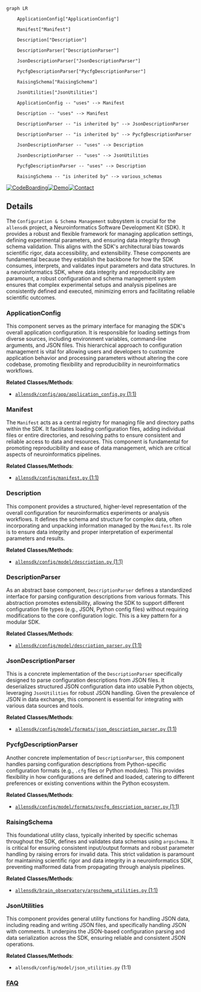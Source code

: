 ```mermaid

graph LR

    ApplicationConfig["ApplicationConfig"]

    Manifest["Manifest"]

    Description["Description"]

    DescriptionParser["DescriptionParser"]

    JsonDescriptionParser["JsonDescriptionParser"]

    PycfgDescriptionParser["PycfgDescriptionParser"]

    RaisingSchema["RaisingSchema"]

    JsonUtilities["JsonUtilities"]

    ApplicationConfig -- "uses" --> Manifest

    Description -- "uses" --> Manifest

    DescriptionParser -- "is inherited by" --> JsonDescriptionParser

    DescriptionParser -- "is inherited by" --> PycfgDescriptionParser

    JsonDescriptionParser -- "uses" --> Description

    JsonDescriptionParser -- "uses" --> JsonUtilities

    PycfgDescriptionParser -- "uses" --> Description

    RaisingSchema -- "is inherited by" --> various_schemas

```



[![CodeBoarding](https://img.shields.io/badge/Generated%20by-CodeBoarding-9cf?style=flat-square)](https://github.com/CodeBoarding/GeneratedOnBoardings)[![Demo](https://img.shields.io/badge/Try%20our-Demo-blue?style=flat-square)](https://www.codeboarding.org/demo)[![Contact](https://img.shields.io/badge/Contact%20us%20-%20contact@codeboarding.org-lightgrey?style=flat-square)](mailto:contact@codeboarding.org)



## Details



The `Configuration & Schema Management` subsystem is crucial for the `allensdk` project, a Neuroinformatics Software Development Kit (SDK). It provides a robust and flexible framework for managing application settings, defining experimental parameters, and ensuring data integrity through schema validation. This aligns with the SDK's architectural bias towards scientific rigor, data accessibility, and extensibility. These components are fundamental because they establish the backbone for how the SDK consumes, interprets, and validates input parameters and data structures. In a neuroinformatics SDK, where data integrity and reproducibility are paramount, a robust configuration and schema management system ensures that complex experimental setups and analysis pipelines are consistently defined and executed, minimizing errors and facilitating reliable scientific outcomes.



### ApplicationConfig

This component serves as the primary interface for managing the SDK's overall application configuration. It is responsible for loading settings from diverse sources, including environment variables, command-line arguments, and JSON files. This hierarchical approach to configuration management is vital for allowing users and developers to customize application behavior and processing parameters without altering the core codebase, promoting flexibility and reproducibility in neuroinformatics workflows.





**Related Classes/Methods**:



- <a href="https://github.com/AllenInstitute/AllenSDK/blob/master/allensdk/config/app/application_config.py#L1-L1" target="_blank" rel="noopener noreferrer">`allensdk/config/app/application_config.py` (1:1)</a>





### Manifest

The `Manifest` acts as a central registry for managing file and directory paths within the SDK. It facilitates loading configuration files, adding individual files or entire directories, and resolving paths to ensure consistent and reliable access to data and resources. This component is fundamental for promoting reproducibility and ease of data management, which are critical aspects of neuroinformatics pipelines.





**Related Classes/Methods**:



- <a href="https://github.com/AllenInstitute/AllenSDK/blob/master/allensdk/config/manifest.py#L1-L1" target="_blank" rel="noopener noreferrer">`allensdk/config/manifest.py` (1:1)</a>





### Description

This component provides a structured, higher-level representation of the overall configuration for neuroinformatics experiments or analysis workflows. It defines the schema and structure for complex data, often incorporating and unpacking information managed by the `Manifest`. Its role is to ensure data integrity and proper interpretation of experimental parameters and results.





**Related Classes/Methods**:



- <a href="https://github.com/AllenInstitute/AllenSDK/blob/master/allensdk/config/model/description.py#L1-L1" target="_blank" rel="noopener noreferrer">`allensdk/config/model/description.py` (1:1)</a>





### DescriptionParser

As an abstract base component, `DescriptionParser` defines a standardized interface for parsing configuration descriptions from various formats. This abstraction promotes extensibility, allowing the SDK to support different configuration file types (e.g., JSON, Python config files) without requiring modifications to the core configuration logic. This is a key pattern for a modular SDK.





**Related Classes/Methods**:



- <a href="https://github.com/AllenInstitute/AllenSDK/blob/master/allensdk/config/model/description_parser.py#L1-L1" target="_blank" rel="noopener noreferrer">`allensdk/config/model/description_parser.py` (1:1)</a>





### JsonDescriptionParser

This is a concrete implementation of the `DescriptionParser` specifically designed to parse configuration descriptions from JSON files. It deserializes structured JSON configuration data into usable Python objects, leveraging `JsonUtilities` for robust JSON handling. Given the prevalence of JSON in data exchange, this component is essential for integrating with various data sources and tools.





**Related Classes/Methods**:



- <a href="https://github.com/AllenInstitute/AllenSDK/blob/master/allensdk/config/model/formats/json_description_parser.py#L1-L1" target="_blank" rel="noopener noreferrer">`allensdk/config/model/formats/json_description_parser.py` (1:1)</a>





### PycfgDescriptionParser

Another concrete implementation of `DescriptionParser`, this component handles parsing configuration descriptions from Python-specific configuration formats (e.g., `.cfg` files or Python modules). This provides flexibility in how configurations are defined and loaded, catering to different preferences or existing conventions within the Python ecosystem.





**Related Classes/Methods**:



- <a href="https://github.com/AllenInstitute/AllenSDK/blob/master/allensdk/config/model/formats/pycfg_description_parser.py#L1-L1" target="_blank" rel="noopener noreferrer">`allensdk/config/model/formats/pycfg_description_parser.py` (1:1)</a>





### RaisingSchema

This foundational utility class, typically inherited by specific schemas throughout the SDK, defines and validates data schemas using `argschema`. It is critical for ensuring consistent input/output formats and robust parameter handling by raising errors for invalid data. This strict validation is paramount for maintaining scientific rigor and data integrity in a neuroinformatics SDK, preventing malformed data from propagating through analysis pipelines.





**Related Classes/Methods**:



- <a href="https://github.com/AllenInstitute/AllenSDK/blob/master/allensdk/brain_observatory/argschema_utilities.py#L1-L1" target="_blank" rel="noopener noreferrer">`allensdk/brain_observatory/argschema_utilities.py` (1:1)</a>





### JsonUtilities

This component provides general utility functions for handling JSON data, including reading and writing JSON files, and specifically handling JSON with comments. It underpins the JSON-based configuration parsing and data serialization across the SDK, ensuring reliable and consistent JSON operations.





**Related Classes/Methods**:



- `allensdk/config/model/json_utilities.py` (1:1)









### [FAQ](https://github.com/CodeBoarding/GeneratedOnBoardings/tree/main?tab=readme-ov-file#faq)